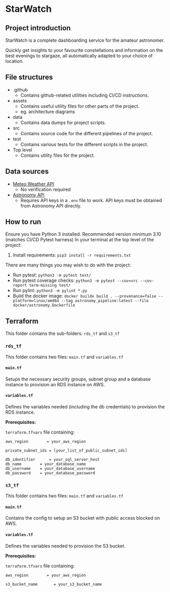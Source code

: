 # StarWatch
## Project introduction
StarWatch is a complete dashboarding service for the amateur astronomer.

Quickly get insights to your favourite constellations and information on the best evenings to stargaze, all automatically adapted to your choice of location.

## File structures
- .github
    - Contains github-related utilities including CI/CD instructions.
- assets
    - Contains useful utility files for other parts of the project.
    - eg. architecture diagrams
- data
    - Contains data dumps for project scripts.
- src
    - Contains source code for the different pipelines of the project.
- test
    - Contains various tests for the different scripts in the project.
- Top level
    - Contains utility files for the project.

## Data sources
- [Meteo Weather API](https://open-meteo.com/en/docs)
    - No verification required
- [Astronomy API](https://astronomyapi.com/)
    - Requires API keys in a `.env` file to work. API keys must be obtained from Astronomy API directly.

## How to run
Ensure you have Python 3 installed. Recommended version minimum 3.10 (matches CI/CD Pytest harness)
In your terminal at the top level of the project:
1. Install requirements: `pip3 install -r requirements.txt`

There are many things you may wish to do with the project:
- Run pytest: `python3 -m pytest test/`
- Run pytest coverage checks: `python3 -m pytest --cov=src --cov-report term-missing test/`
- Run pylint: `python3 -m pylint *.py`
- Build the docker image: `docker buildx build . --provenance=false --platform=linux/amd64 --tag astronomy_pipeline:latest --file docker/astronomy.Dockerfile`

## Terraform
This folder contains the sub-folders: `rds_tf` and `s3_tf`

### `rds_tf`
This folder contains two files: `main.tf` and `variables.tf`

#### `main.tf`
Setups the necessary security groups, subnet group and a database instance to provision an RDS instance on AWS.

#### `variables.tf`
Defines the variables needed (including the db credentials) to provision the RDS instance.

**Prerequisites:**

`terraform.tfvars` file containing:

```
aws_region        = your_aws_region

private_subnet_ids = [your_list_of_public_subnet_ids]

db_identifier      = your_sql_server_host
db_name        = your_database_name
db_username    = your_database_username
db_password    = your_database_password

```
### `s3_tf`
This folder contains two files: `main.tf` and `variables.tf`

#### `main.tf`
Contains the config to setup an S3 bucket with public access blocked on AWS.

#### `variables.tf`
Defines the variables needed to provision the S3 bucket.

**Prerequisites:**

`terraform.tfvars` file containing:

```
aws_region        = your_aws_region

s3_bucket_name       = your_s3_bucket_name

```